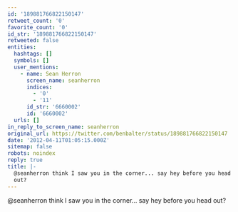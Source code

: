 ```yaml
---
id: '189881766822150147'
retweet_count: '0'
favorite_count: '0'
id_str: '189881766822150147'
retweeted: false
entities:
  hashtags: []
  symbols: []
  user_mentions:
    - name: Sean Herron
      screen_name: seanherron
      indices:
        - '0'
        - '11'
      id_str: '6660002'
      id: '6660002'
  urls: []
in_reply_to_screen_name: seanherron
original_url: https://twitter.com/benbalter/status/189881766822150147
date: '2012-04-11T01:05:15.000Z'
sitemap: false
robots: noindex
reply: true
title: |-
  @seanherron think I saw you in the corner... say hey before you head
  out?
---
```


@seanherron think I saw you in the corner... say hey before you head
out?
